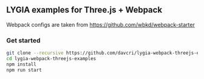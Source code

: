 ## LYGIA examples for Three.js + Webpack

Webpack configs are taken from https://github.com/wbkd/webpack-starter

### Get started

```sh
git clone --recursive https://github.com/davcri/lygia-webpack-threejs-examples
cd lygia-webpack-threejs-examples
npm install
npm run start
```

